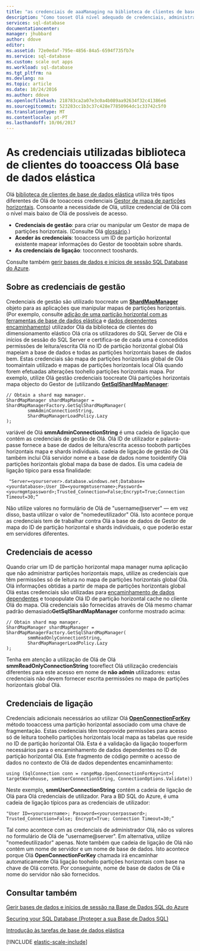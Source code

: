 ```yaml
---
title: "as credenciais de aaaManaging na biblioteca de clientes de base de dados elástica Olá | Microsoft Docs"
description: "Como tooset Olá nível adequado de credenciais, administrador tooread só, para aplicações de base de dados elástica"
services: sql-database
documentationcenter: 
manager: jhubbard
author: ddove
editor: 
ms.assetid: 72e0edaf-795e-4856-84a5-6594f735fb7e
ms.service: sql-database
ms.custom: scale out apps
ms.workload: sql-database
ms.tgt_pltfrm: na
ms.devlang: na
ms.topic: article
ms.date: 10/24/2016
ms.author: ddove
ms.openlocfilehash: 218783ca2a07e3c0a4b089aa92634f32c41386e6
ms.sourcegitcommit: 523283cc1b3c37c428e77850964dc1c33742c5f0
ms.translationtype: MT
ms.contentlocale: pt-PT
ms.lasthandoff: 10/06/2017
---
```

# <a name="credentials-used-tooaccess-hello-elastic-database-client-library"></a>As credenciais utilizadas biblioteca de clientes do tooaccess Olá base de dados elástica
Olá [biblioteca de clientes de base de dados elástica](http://www.nuget.org/packages/Microsoft.Azure.SqlDatabase.ElasticScale.Client/) utiliza três tipos diferentes de Olá de tooaccess credenciais [Gestor de mapa de partições horizontais](sql-database-elastic-scale-shard-map-management.md). Consoante a necessidade de Olá, utilize credencial de Olá com o nível mais baixo de Olá de possíveis de acesso.

* **Credenciais de gestão**: para criar ou manipular um Gestor de mapa de partições horizontais. (Consulte Olá [glossário](sql-database-elastic-scale-glossary.md).) 
* **Aceder às credenciais**: tooaccess um ID de partição horizontal existente mapear informações do Gestor de tooobtain sobre shards.
* **As credenciais de ligação**: tooconnect tooshards. 

Consulte também [gerir bases de dados e inícios de sessão SQL Database do Azure](sql-database-manage-logins.md). 

## <a name="about-management-credentials"></a>Sobre as credenciais de gestão
Credenciais de gestão são utilizado toocreate um [ **ShardMapManager** ](https://msdn.microsoft.com/library/azure/microsoft.azure.sqldatabase.elasticscale.shardmanagement.shardmapmanager.aspx) objeto para as aplicações que manipular mapas de partições horizontais. (Por exemplo, consulte [adição de uma partição horizontal com as ferramentas de base de dados elástica](sql-database-elastic-scale-add-a-shard.md) e [dados dependentes encaminhamento](sql-database-elastic-scale-data-dependent-routing.md)) utilizador Olá da biblioteca de clientes do dimensionamento elástico Olá cria os utilizadores do SQL Server de Olá e inícios de sessão do SQL Server e certifica-se de cada uma é concedidos permissões de leitura/escrita Olá no ID de partição horizontal global Olá mapeiam a base de dados e todas as partições horizontais bases de dados bem. Estas credenciais são mapa de partições horizontais global de Olá toomaintain utilizado e mapas de partições horizontais local Olá quando forem efetuadas alterações toohello partições horizontais mapa. Por exemplo, utilize Olá gestão credenciais toocreate Olá partições horizontais mapa objecto do Gestor de (utilizando [ **GetSqlShardMapManager**](https://msdn.microsoft.com/library/azure/microsoft.azure.sqldatabase.elasticscale.shardmanagement.shardmapmanagerfactory.getsqlshardmapmanager.aspx): 

    // Obtain a shard map manager. 
    ShardMapManager shardMapManager = ShardMapManagerFactory.GetSqlShardMapManager( 
            smmAdminConnectionString, 
            ShardMapManagerLoadPolicy.Lazy 
    ); 

variável de Olá **smmAdminConnectionString** é uma cadeia de ligação que contém as credenciais de gestão de Olá. Olá ID de utilizador e palavra-passe fornece a base de dados de leitura/escrita acesso tooboth partições horizontais mapa e shards individuais. cadeia de ligação de gestão de Olá também inclui Olá servidor nome e a base de dados nome tooidentify Olá partições horizontais global mapa da base de dados. Eis uma cadeia de ligação típico para essa finalidade:

     "Server=<yourserver>.database.windows.net;Database=<yourdatabase>;User ID=<yourmgmtusername>;Password=<yourmgmtpassword>;Trusted_Connection=False;Encrypt=True;Connection Timeout=30;” 

Não utilize valores no formulário de Olá de "username@server" — em vez disso, basta utilizar o valor de "nomedeutilizador" Olá.  Isto acontece porque as credenciais tem de trabalhar contra Olá a base de dados de Gestor de mapa do ID de partição horizontal e shards individuais, o que poderão estar em servidores diferentes.

## <a name="access-credentials"></a>Credenciais de acesso
Quando criar um ID de partição horizontal mapa manager numa aplicação que não administrar partições horizontais maps, utilize as credenciais que têm permissões só de leitura no mapa de partições horizontais global Olá. Olá informações obtidas a partir de mapa de partições horizontais global Olá estas credenciais são utilizadas para [encaminhamento de dados dependentes](sql-database-elastic-scale-data-dependent-routing.md) e toopopulate Olá ID de partição horizontal cache no cliente Olá do mapa. Olá credenciais são fornecidas através de Olá mesmo chamar padrão demasiado**GetSqlShardMapManager** conforme mostrado acima: 

    // Obtain shard map manager. 
    ShardMapManager shardMapManager = ShardMapManagerFactory.GetSqlShardMapManager( 
            smmReadOnlyConnectionString, 
            ShardMapManagerLoadPolicy.Lazy
    );  

Tenha em atenção a utilização de Olá de Olá **smmReadOnlyConnectionString** tooreflect Olá utilização credenciais diferentes para este acesso em nome de **não admin** utilizadores: estas credenciais não devem fornecer escrita permissões no mapa de partições horizontais global Olá. 

## <a name="connection-credentials"></a>Credenciais de ligação
Credenciais adicionais necessários ao utilizar Olá [ **OpenConnectionForKey** ](https://msdn.microsoft.com/library/azure/microsoft.azure.sqldatabase.elasticscale.shardmanagement.shardmap.openconnectionforkey.aspx) método tooaccess uma partição horizontal associado com uma chave de fragmentação. Estas credenciais têm tooprovide permissões para acesso só de leitura toohello partições horizontais local mapa as tabelas que reside no ID de partição horizontal Olá. Esta é a validação da ligação tooperform necessários para o encaminhamento de dados dependentes no ID de partição horizontal Olá. Este fragmento de código permite o acesso de dados no contexto de Olá de dados dependentes encaminhamento: 

    using (SqlConnection conn = rangeMap.OpenConnectionForKey<int>( 
    targetWarehouse, smmUserConnectionString, ConnectionOptions.Validate)) 

Neste exemplo, **smmUserConnectionString** contém a cadeia de ligação de Olá para Olá credenciais de utilizador. Para a BD SQL do Azure, é uma cadeia de ligação típicos para as credenciais de utilizador: 

    "User ID=<yourusername>; Password=<youruserpassword>; Trusted_Connection=False; Encrypt=True; Connection Timeout=30;”  

Tal como acontece com as credenciais de administrador Olá, não os valores no formulário de Olá de "username@server". Em alternativa, utilize "nomedeutilizador" apenas.  Note também que cadeia de ligação de Olá não contém um nome de servidor e um nome de base de dados. Isto acontece porque Olá **OpenConnectionForKey** chamada irá encaminhar automaticamente Olá ligação toohello partições horizontais com base na chave de Olá correto. Por conseguinte, nome de base de dados de Olá e nome do servidor não são fornecidos. 

## <a name="see-also"></a>Consultar também
[Gerir bases de dados e inícios de sessão na Base de Dados SQL do Azure](sql-database-manage-logins.md)

[Securing your SQL Database (Proteger a sua Base de Dados SQL)](sql-database-security-overview.md)

[Introdução às tarefas de base de dados elástica](sql-database-elastic-jobs-getting-started.md)

[!INCLUDE [elastic-scale-include](../../includes/elastic-scale-include.md)]

